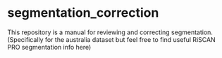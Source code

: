 # segmentation_correction
This repository is a manual for reviewing and correcting segmentation. (Specifically for the australia dataset but feel free to find useful RiSCAN PRO segmentation info here)
